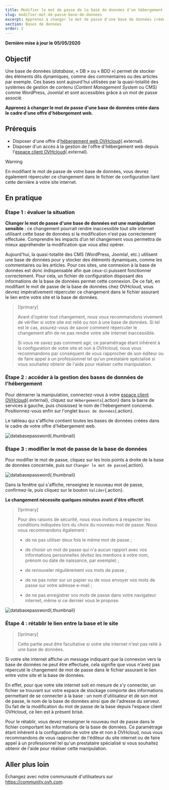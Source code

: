 ```yaml
---
title: Modifier le mot de passe de la base de données d'un hébergement web
slug: modifier-mot-de-passe-base-de-donnees
excerpt: Apprenez à changer le mot de passe d'une base de données créée dans le cadre d'une offre d'hébergement web
section: Bases de données
order: 2
---
```


**Dernière mise à jour le 05/05/2020**

## Objectif

Une base de données (*database*, « DB » ou « BDD ») permet de stocker des éléments dits dynamiques, comme des commentaires ou des articles par exemple. Ces bases sont aujourd'hui utilisées par la quasi-totalité des systèmes de gestion de contenu (*Content Management System* ou CMS) comme WordPress, Joomla! et sont accessibles grâce à un mot de passe associé.

**Apprenez à changer le mot de passe d'une base de données créée dans le cadre d'une offre d'hébergement web.**

## Prérequis

- Disposer d'une offre d’[hébergement web OVHcloud](https://www.ovh.com/ca/fr/hebergement-web/){.external}.
- Disposer d'un accès à la gestion de l'offre d'hébergement web depuis l'[espace client OVHcloud](https://www.ovh.com/auth/?action=gotomanager){.external}.

> [!warning]
>
> En modifiant le mot de passe de votre base de données, vous devrez également répercuter ce changement dans le fichier de configuration liant cette dernière à votre site internet.
>

## En pratique

### Étape 1 : évaluer la situation

**Changer le mot de passe d'une base de données est une manipulation sensible** : ce changement pourrait rendre inaccessible tout site internet utilisant cette base de données si la modification n'est pas correctement effectuée. Comprendre les impacts d’un tel changement vous permettra de mieux appréhender la modification que vous allez opérer.

Aujourd'hui, la quasi-totalité des CMS (WordPress, Joomla!, etc.) utilisent une base de données pour y stocker des éléments dynamiques, comme les commentaires ou les articles. Pour ces sites, une connexion à la base de données est donc indispensable afin que ceux-ci puissent fonctionner correctement. Pour cela, un fichier de configuration disposant des informations de la base de données permet cette connexion. De ce fait, en modifiant le mot de passe de la base de données chez OVHcloud, vous devrez impérativement répercuter ce changement dans le fichier assurant le lien entre votre site et la base de données.

> [!primary]
>
> Avant d'opérer tout changement, nous vous recommandons vivement de vérifier si votre site est relié ou non à une base de données. Si tel est le cas, assurez-vous de savoir comment répercuter le changement afin de ne pas rendre votre site internet inaccessible.
>
> Si vous ne savez pas comment agir, ce paramétrage étant inhérent à la configuration de votre site et non à OVHcloud, nous vous recommandons par conséquent de vous rapprocher de son éditeur ou de faire appel à un professionnel tel qu'un prestataire spécialisé si vous souhaitez obtenir de l'aide pour réaliser cette manipulation.
>

### Étape 2 : accéder à la gestion des bases de données de l'hébergement

Pour démarrer la manipulation, connectez-vous à votre [espace client OVHcloud](https://www.ovh.com/auth/?action=gotomanager){.external}, cliquez sur `Hébergements`{.action} dans la barre de services à gauche, puis choisissez le nom de l'hébergement concerné. Positionnez-vous enfin sur l'onglet `Bases de données`{.action}.

Le tableau qui s'affiche contient toutes les bases de données créées dans le cadre de votre offre d'hébergement web.

![databasepassword](images/database-password-step1.png){.thumbnail}

### Étape 3 : modifier le mot de passe de la base de données

Pour modifier le mot de passe, cliquez sur les trois points à droite de la base de données concernée, puis sur `Changer le mot de passe`{.action}.

![databasepassword](images/database-password-step2.png){.thumbnail}

Dans la fenêtre qui s'affiche, renseignez le nouveau mot de passe, confirmez-le, puis cliquez sur le bouton `Valider`{.action}.

**Le changement nécessite quelques minutes avant d'être effectif.**

> [!primary]
>
> Pour des raisons de sécurité, nous vous invitons à respecter les conditions indiquées lors du choix du nouveau mot de passe. Nous vous recommandons également :
>
> - de ne pas utiliser deux fois le même mot de passe ;
>
> - de choisir un mot de passe qui n'a aucun rapport avec vos informations personnelles (évitez les mentions à votre nom, prénom ou date de naissance, par exemple) ;
>
> - de renouveler régulièrement vos mots de passe ;
>
> - de ne pas noter sur un papier ou de vous envoyer vos mots de passe sur votre adresse e-mail ;
>
> - de ne pas enregistrer vos mots de passe dans votre navigateur internet, même si ce dernier vous le propose.
>

![databasepassword](images/database-password-step3.png){.thumbnail}

### Étape 4 : rétablir le lien entre la base et le site

> [!primary]
>
> Cette partie peut être facultative si votre site internet n'est pas relié à une base de données.
>

Si votre site internet affiche un message indiquant que la connexion vers la base de données ne peut être effectuée, cela signifie que vous n'avez pas répercuté le changement de mot de passe dans le fichier assurant le lien entre votre site et la base de données.

En effet, pour que votre site internet soit en mesure de s'y connecter, un fichier se trouvant sur votre espace de stockage comporte des informations permettant de se connecter à la base : un nom d'utilisateur et de son mot de passe, le nom de la base de données ainsi que de l'adresse du serveur. Du fait de la modification du mot de passe de la base depuis l'espace client OVHcloud, ce lien est à présent brisé.

Pour le rétablir, vous devez renseigner le nouveau mot de passe dans le fichier comportant les informations de la base de données. Ce paramétrage étant inhérent à la configuration de votre site et non à OVHcloud, nous vous recommandons de vous rapprocher de l'éditeur du site internet ou de faire appel à un professionnel tel qu'un prestataire spécialisé si vous souhaitez obtenir de l'aide pour réaliser cette manipulation.

## Aller plus loin

Échangez avec notre communauté d'utilisateurs sur <https://community.ovh.com>.
